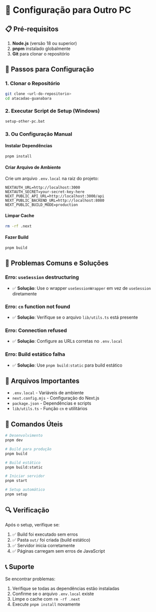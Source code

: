 # 🚀 Configuração para Outro PC

## 📋 Pré-requisitos

1. **Node.js** (versão 18 ou superior)
2. **pnpm** instalado globalmente
3. **Git** para clonar o repositório

## 🔧 Passos para Configuração

### 1. Clonar o Repositório
```bash
git clone <url-do-repositorio>
cd atacadao-guanabara
```

### 2. Executar Script de Setup (Windows)
```bash
setup-other-pc.bat
```

### 3. Ou Configuração Manual

#### Instalar Dependências
```bash
pnpm install
```

#### Criar Arquivo de Ambiente
Crie um arquivo `.env.local` na raiz do projeto:
```env
NEXTAUTH_URL=http://localhost:3000
NEXTAUTH_SECRET=your-secret-key-here
NEXT_PUBLIC_API_URL=http://localhost:3000/api
NEXT_PUBLIC_BACKEND_URL=http://localhost:8080
NEXT_PUBLIC_BUILD_MODE=production
```

#### Limpar Cache
```bash
rm -rf .next
```

#### Fazer Build
```bash
pnpm build
```

## 🚨 Problemas Comuns e Soluções

### Erro: `useSession` destructuring
- ✅ **Solução**: Use o wrapper `useSessionWrapper` em vez de `useSession` diretamente

### Erro: `cn` function not found
- ✅ **Solução**: Verifique se o arquivo `lib/utils.ts` está presente

### Erro: Connection refused
- ✅ **Solução**: Configure as URLs corretas no `.env.local`

### Erro: Build estático falha
- ✅ **Solução**: Use `pnpm build:static` para build estático

## 📁 Arquivos Importantes

- `.env.local` - Variáveis de ambiente
- `next.config.mjs` - Configuração do Next.js
- `package.json` - Dependências e scripts
- `lib/utils.ts` - Função `cn` e utilitários

## 🎯 Comandos Úteis

```bash
# Desenvolvimento
pnpm dev

# Build para produção
pnpm build

# Build estático
pnpm build:static

# Iniciar servidor
pnpm start

# Setup automático
pnpm setup
```

## 🔍 Verificação

Após o setup, verifique se:
1. ✅ Build foi executado sem erros
2. ✅ Pasta `out/` foi criada (build estático)
3. ✅ Servidor inicia corretamente
4. ✅ Páginas carregam sem erros de JavaScript

## 📞 Suporte

Se encontrar problemas:
1. Verifique se todas as dependências estão instaladas
2. Confirme se o arquivo `.env.local` existe
3. Limpe o cache com `rm -rf .next`
4. Execute `pnpm install` novamente 